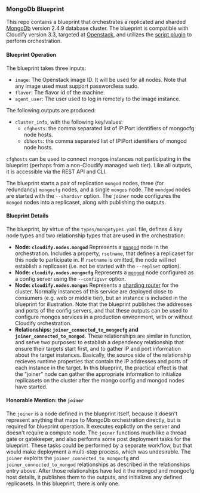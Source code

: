 ### MongoDb Blueprint

This repo contains a blueprint that orchestrates a replicated and sharded [MongoDb](https://docs.mongodb.org/v2.6/) version 2.4.9 database cluster.  The blueprint is compatible with Cloudify version 3.3, targeted at [Openstack](http://docs.getcloudify.org/3.3.1/plugins/openstack/), and utilizes the [script plugin](http://docs.getcloudify.org/3.3.1/plugins/script/) to perform orchestration.

#### Blueprint Operation
The blueprint takes three inputs:
* `image`: The Openstack image ID.  It will be used for all nodes.  Note that any image used must support passwordless sudo.
* `flavor`: The flavor id of the machine.
* `agent_user`: The user used to log in remotely to the image instance.

The following outputs are produced:
* `cluster_info`, with the following key/values:
  * `cfghosts`: the comma separated list of IP:Port identifiers of mongocfg node hosts.
  * `dbhosts`: the comma separated list of IP:Port identifiers of mongod node hosts.

`cfghosts` can be used to connect mongos instances not participating in the blueprint (perhaps from a non-Cloudify managed web tier).  Like all outputs, it is accessible via the REST API and CLI.

The blueprint starts a pair of replication `mongod` nodes, three (for redundancy) `mongocfg` nodes, and a single `mongos` node.  The  `mondgod` nodes are started with the `--shardsvr` option.  The `joiner` node configures the `mongod` nodes into a replicaset, along with publishing the outputs.

#### Blueprint Details
The blueprint, by virtue of the `types/mongotypes.yaml` file, defines 4 key node types and two relationship types that are used in the orchestration:

* <b>Node: `cloudify.nodes.mongod`</b> Represents a [`mongod`](https://docs.mongodb.org/v2.6/reference/program/mongod/) node in the orchestration.  Includes a property, `rsetname`, that defines a replicaset for this node to participate in.  If `rsetname` is omitted, the node will not establish a replicaset (i.e. not be started with the `--replset` option).
* <b>Node: `cloudify.nodes.mongocfg`</b> Represents a [`mongod`](https://docs.mongodb.org/v2.6/reference/program/mongod/) node configured as a config server using the `--configsvr` option.
* <b>Node: `cloudify.nodes.mongos`</b> Represents a [sharding router](https://docs.mongodb.org/v2.6/reference/program/mongos/) for the cluster.  Normally instances of this service are deployed close to consumers (e.g. web or middle tier), but an instance is included in the blueprint for illustration.  Note that the blueprint publishes the addresses and ports of the config servers, and that these outputs can be used to configure mongos services in a production environment, with or without Cloudify orchestration.
* <b> Relationships: `joiner_connected_to_mongocfg` and `joiner_connected_to_mongod`</b>.  These relationships are similar in function, and serve two purposes: to establish a dependency relationship that ensure their targets start first, and to gather IP and port information about the target instances.  Basically, the source side of the relationship recieves runtime properties that contain the IP addresses and ports of each instance in the target.  In this blueprint, the practical effect is that the "joiner" node can gather the appropriate information to initialize replicasets on the cluster after the mongo config and mongod nodes have started.

#### Honorable Mention: the `joiner`

The `joiner` is a node defined in the blueprint itself, because it doesn't represent anything that maps to MongoDb orchestration directly, but is required for blueprint operation. It executes explictly on the server and doesn't require a compute node.  The `joiner` functions much like a thread gate or gatekeeper, and also performs some post deployment tasks for the blueprint.  These tasks could be performed by a separate workflow, but that would make deployment a multi-step process, which was undesirable.  The `joiner` exploits the `joiner_connected_to_mongocfg` and `joiner_connected_to_mongod` relationships as described in the relationships entry above.  After those relationships have fed it the mongod and mongocfg host details, it publishes them to the outputs, and initializes any defined replicasets.  In this blueprint, there is only one.

